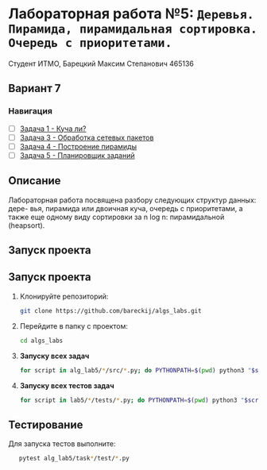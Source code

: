 # Лабораторная работа №5: `Деревья. Пирамида, пирамидальная сортировка. Очередь с приоритетами.`

Студент ИТМО, Барецкий Максим Степанович 465136

## Вариант 7

### Навигация

- [ ] [Задача 1 - Куча ли?](task1/)
- [ ] [Задача 3 - Обработка сетевых пакетов](task3/)
- [ ] [Задача 4 - Построение пирамиды](task4/)
- [ ] [Задача 5 - Планировщик заданий](task5/)

## Описание

Лабораторная работа посвящена разбору следующих структур данных: дере-
вья, пирамида или двоичная куча, очередь с приоритетами, а также еще одному
виду сортировки за n log n: пирамидальной (heapsort).

## Запуск проекта

## Запуск проекта

1. Клонируйте репозиторий:
   ```bash
   git clone https://github.com/bareckij/algs_labs.git
   ```
2. Перейдите в папку с проектом:
   ```bash
   cd algs_labs
   ```
3. **Запуску всех задач**

   ```bash
   for script in alg_lab5/*/src/*.py; do PYTHONPATH=$(pwd) python3 "$script"; done

   ```

4. **Запуску всех тестов задач**

   ```bash
   for script in lab5/*/tests/*.py; do PYTHONPATH=$(pwd) python3 "$script"; done

   ```

## Тестирование

Для запуска тестов выполните:

```bash
   pytest alg_lab5/task*/test/*.py
```

